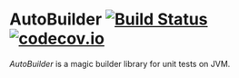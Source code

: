 AutoBuilder [![Build Status](https://travis-ci.org/jakubkolar/autobuilder.svg?branch=master)](https://travis-ci.org/jakubkolar/autobuilder) [![codecov.io](https://codecov.io/github/jakubkolar/autobuilder/coverage.svg?branch=master)](https://codecov.io/github/jakubkolar/autobuilder?branch=master)
===========

*AutoBuilder* is a magic builder library for unit tests on JVM.
